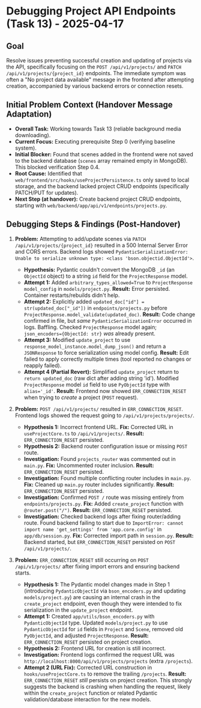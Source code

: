 # Debugging Project API Endpoints (Task 13) - 2025-04-17

## Goal

Resolve issues preventing successful creation and updating of projects via the API, specifically focusing on the `POST /api/v1/projects/` and `PATCH /api/v1/projects/{project_id}` endpoints. The immediate symptom was often a "No project data available" message in the frontend after attempting creation, accompanied by various backend errors or connection resets.

## Initial Problem Context (Handover Message Adaptation)

*   **Overall Task:** Working towards Task 13 (reliable background media downloading).
*   **Current Focus:** Executing prerequisite Step 0 (verifying baseline system).
*   **Initial Blocker:** Found that scenes added in the frontend were not saved to the backend database (`scenes` array remained empty in MongoDB). This blocked verification Step 0.4.
*   **Root Cause:** Identified that `web/frontend/src/hooks/useProjectPersistence.ts` only saved to local storage, and the backend lacked project CRUD endpoints (specifically PATCH/PUT for updates).
*   **Next Step (at handover):** Create backend project CRUD endpoints, starting with `web/backend/app/api/v1/endpoints/projects.py`.

## Debugging Steps & Findings (Post-Handover)

1.  **Problem:** Attempting to add/update scenes via `PATCH /api/v1/projects/{project_id}` resulted in a 500 Internal Server Error and CORS errors. Backend logs showed `PydanticSerializationError: Unable to serialize unknown type: <class 'bson.objectid.ObjectId'>`.
    *   **Hypothesis:** Pydantic couldn't convert the MongoDB `_id` (an `ObjectId` object) to a string `id` field for the `ProjectResponse` model.
    *   **Attempt 1:** Added `arbitrary_types_allowed=True` to `ProjectResponse` `model_config` in `models/project.py`. **Result:** Error persisted. Container restarts/rebuilds didn't help.
    *   **Attempt 2:** Explicitly added `updated_doc["id"] = str(updated_doc["_id"])` in `endpoints/projects.py` before `ProjectResponse.model_validate(updated_doc)`. **Result:** Code change confirmed in file, but *same* `PydanticSerializationError` occurred in logs. Baffling. Checked `ProjectResponse` model again; `json_encoders={ObjectId: str}` *was* already present.
    *   **Attempt 3:** Modified `update_project` to use `response_model_instance.model_dump_json()` and return a `JSONResponse` to force serialization using model config. **Result:** Edit failed to apply correctly multiple times (tool reported no changes or reapply failed).
    *   **Attempt 4 (Partial Revert):** Simplified `update_project` return to `return updated_doc` (raw dict after adding string 'id'). Modified `ProjectResponse` model `id` field to use `PyObjectId` type with `alias='_id'`. **Result:** Frontend now showed `ERR_CONNECTION_RESET` when trying to *create* a project (`POST` request).

2.  **Problem:** `POST /api/v1/projects/` resulted in `ERR_CONNECTION_RESET`. Frontend logs showed the request going to `/api/v1/projects/projects/`.
    *   **Hypothesis 1:** Incorrect frontend URL. **Fix:** Corrected URL in `useProjectCore.ts` to `/api/v1/projects/`. **Result:** `ERR_CONNECTION_RESET` persisted.
    *   **Hypothesis 2:** Backend router configuration issue or missing `POST` route.
    *   **Investigation:** Found `projects_router` was commented out in `main.py`. **Fix:** Uncommented router inclusion. **Result:** `ERR_CONNECTION_RESET` persisted.
    *   **Investigation:** Found multiple conflicting router includes in `main.py`. **Fix:** Cleaned up `main.py` router includes significantly. **Result:** `ERR_CONNECTION_RESET` persisted.
    *   **Investigation:** Confirmed `POST /` route was missing entirely from `endpoints/projects.py`. **Fix:** Added `create_project` function with `@router.post("/")`. **Result:** `ERR_CONNECTION_RESET` persisted.
    *   **Investigation:** Checked backend logs after fixing router/adding route. Found backend failing to start due to `ImportError: cannot import name 'get_settings' from 'app.core.config'` in `app/db/session.py`. **Fix:** Corrected import path in `session.py`. **Result:** Backend started, but `ERR_CONNECTION_RESET` persisted on `POST /api/v1/projects/`.

3.  **Problem:** `ERR_CONNECTION_RESET` still occurring on `POST /api/v1/projects/` after fixing import errors and ensuring backend starts.
    *   **Hypothesis 1:** The Pydantic model changes made in Step 1 (introducing `PydanticObjectId` via `bson_encoders.py` and updating `models/project.py`) are causing an internal crash in the `create_project` endpoint, even though they were intended to fix serialization in the `update_project` endpoint.
    *   **Attempt 1:** Created `app/utils/bson_encoders.py` with `PydanticObjectId` type. Updated `models/project.py` to use `PydanticObjectId` for `id` fields in `Project` and `Scene`, removed old `PyObjectId`, and adjusted `ProjectResponse`. **Result:** `ERR_CONNECTION_RESET` persisted on project creation.
    *   **Hypothesis 2:** Frontend URL for creation is still incorrect.
    *   **Investigation:** Frontend logs confirmed the request URL was `http://localhost:8000/api/v1/projects/projects` (extra `/projects`).
    *   **Attempt 2 (URL Fix):** Corrected URL construction in `hooks/useProjectCore.ts` to remove the trailing `/projects`. **Result:** `ERR_CONNECTION_RESET` *still* persists on project creation. This strongly suggests the backend is crashing when handling the request, likely within the `create_project` function or related Pydantic validation/database interaction for the new models.